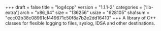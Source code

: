 +++
draft = false
title = "log4cpp"
version = "1.1.1-2"
categories = ['lib-extra']
arch = "x86_64"
size = "136256"
usize = "628105"
sha1sum = "ecc02b38c08991cf449671c50f8a7b2e2dd16410"
+++
A library of C++ classes for flexible logging to files, syslog, IDSA and other destinations.